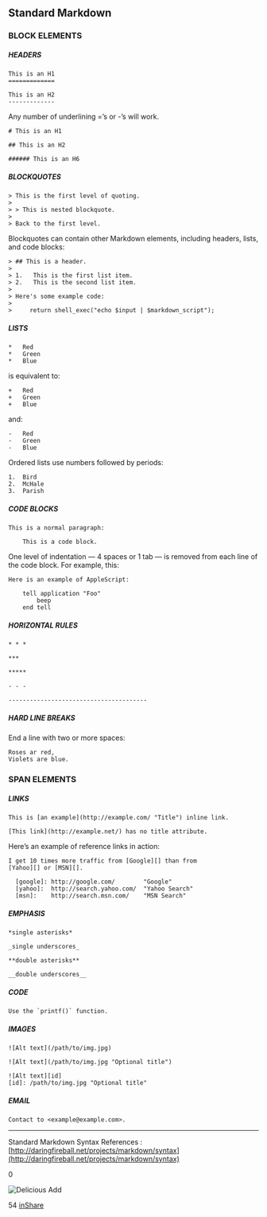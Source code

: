 ## Standard Markdown

### BLOCK ELEMENTS

##### HEADERS

```
This is an H1
=============

This is an H2
-------------

```

Any number of underlining =’s or -’s will work.

```
# This is an H1

## This is an H2

###### This is an H6

```

##### BLOCKQUOTES

```
> This is the first level of quoting.
>
> > This is nested blockquote.
>
> Back to the first level.

```

Blockquotes can contain other Markdown elements, including headers, lists, and code blocks:

```
> ## This is a header.
> 
> 1.   This is the first list item.
> 2.   This is the second list item.
> 
> Here's some example code:
> 
>     return shell_exec("echo $input | $markdown_script");

```

##### LISTS

```
*   Red
*   Green
*   Blue

```

is equivalent to:

```
+   Red
+   Green
+   Blue

```

and:

```
-   Red
-   Green
-   Blue

```

Ordered lists use numbers followed by periods:

```
1.  Bird
2.  McHale
3.  Parish

```

##### CODE BLOCKS

```
This is a normal paragraph:

    This is a code block.

```

One level of indentation — 4 spaces or 1 tab — is removed from each line of the code block. For example, this:

```
Here is an example of AppleScript:

    tell application "Foo"
        beep
    end tell

```

##### HORIZONTAL RULES

```
* * *

***

*****

- - -

---------------------------------------

```

##### HARD LINE BREAKS

End a line with two or more spaces:

```
Roses ar red,  
Violets are blue.

```

### SPAN ELEMENTS

##### LINKS

```
This is [an example](http://example.com/ "Title") inline link.

[This link](http://example.net/) has no title attribute.

```

Here’s an example of reference links in action:

```
I get 10 times more traffic from [Google][] than from
[Yahoo][] or [MSN][].

  [google]: http://google.com/        "Google"
  [yahoo]:  http://search.yahoo.com/  "Yahoo Search"
  [msn]:    http://search.msn.com/    "MSN Search"

```

##### EMPHASIS

```
*single asterisks*

_single underscores_

**double asterisks**

__double underscores__

```

##### CODE

```
Use the `printf()` function.

```

##### IMAGES

```
![Alt text](/path/to/img.jpg)

![Alt text](/path/to/img.jpg "Optional title")

![Alt text][id]
[id]: /path/to/img.jpg "Optional title"

```

##### EMAIL

```
Contact to <example@example.com>.

```

------

Standard Markdown Syntax References : [http://daringfireball.net/projects/markdown/syntax](http://daringfireball.net/projects/markdown/syntax)

0

![Delicious](http://www.delicious.com/static/img/delicious.small.gif) Add

54
[inShare](javascript:void(0);)